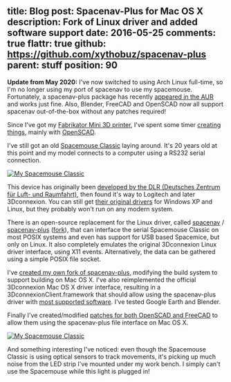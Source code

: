 title: Blog
post: Spacenav-Plus for Mac OS X
description: Fork of Linux driver and added software support
date: 2016-05-25
comments: true
flattr: true
github: https://github.com/xythobuz/spacenav-plus
parent: stuff
position: 90
---

**Update from May 2020:**
I've now switched to using Arch Linux full-time, so I'm no longer using my port of spacenav to use my spacemouse.
Fortunately, a spacenav-plus package has recently [appeared in the AUR](https://aur.archlinux.org/packages/spacenav-plus/) and works just fine.
Also, Blender, FreeCAD and OpenSCAD now all support spacenav out-of-the-box without any patches required!

Since I've got my [Fabrikator Mini 3D printer](http://xythobuz.de/2016_03_24_marlin_fabrikator_mini.html), I've spent some timer [creating things](http://www.thingiverse.com/xythobuz/designs), mainly with [OpenSCAD](http://www.openscad.org).

I've still got an old [Spacemouse Classic](http://spacemice.org/index.php?title=Spacemouse_Classic) laying around. It's 20 years old at this point and my model connects to a computer using a RS232 serial connection.

<div class="lightgallery">
    <a href="img/spacemouse.jpg">
        <img src="img/spacemouse_small.jpg" alt="My Spacemouse Classic">
    </a>
</div>

This device has originally been [developed by the DLR (Deutsches Zentrum für Luft- und Raumfahrt)](http://www.dlr.de/rmc/rm/en/desktopdefault.aspx/tabid-9467/16255_read-8998/), then found it's way to Logitech and later 3Dconnexion. You can still get [their original drivers](http://www.3dconnexion.de/service/legacy-driver.html) for Windows XP and Linux, but they probably won't run on any modern system.

There is an open-source replacement for the Linux driver, called [spacenav](http://spacenav.sourceforge.net) / [spacenav-plus](https://github.com/BenBergman/spacenav-plus) ([fork](https://github.com/Tehrasha/spacenav-plus)), that can interface the serial Spacemouse Classic on most POSIX systems and even has support for USB based Spacemice, but only on Linux. It also completely emulates the original 3Dconnexion Linux driver interface, using X11 events. Alternatively, the data can be gathered using a simple POSIX file socket.

I've [created my own fork of spacenav-plus](https://github.com/xythobuz/spacenav-plus), modifying the build system to support building on Mac OS X. I've also reimplemented the official 3Dconnexion Mac OS X driver interface, resulting in a 3DconnexionClient.framework that should allow using the spacenav-plus driver with [most supported software](http://www.3dconnexion.de/supported-software/software0.html). I've tested Google Earth and Blender.

Finally I've created/modified [patches for both OpenSCAD and FreeCAD](https://github.com/xythobuz/spacenav-plus#using-it-in-other-programs) to allow them using the spacenav-plus file interface on Mac OS X.

<div class="lightgallery">
    <a href="img/spacemouse_ledstrip.jpg">
        <img src="img/spacemouse_ledstrip_small.jpg" alt="My Spacemouse Classic">
    </a>
</div>

And something interesting I've noticed: even though the Spacemouse Classic is using optical sensors to track movements, it's picking up much noise from the LED strip I've mounted under my work bench. I simply can't use the Spacemouse while this light is plugged in!

